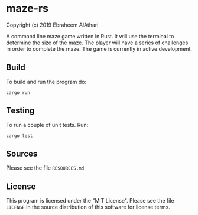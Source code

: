 # maze-rs
Copyright (c) 2019 Ebraheem AlAthari

A command line maze game written in Rust. It will use the terminal to determine the size of the maze. The player will have a series of challenges in order to complete the maze. The game is currently in active development.

## Build
To build and run the program do:

```
cargo run
```

## Testing
To run a couple of unit tests. Run:

```
cargo test
```

## Sources
Please see the file `RESOURCES.md`


## License
This program is licensed under the "MIT License".  Please
see the file `LICENSE` in the source distribution of this
software for license terms.
